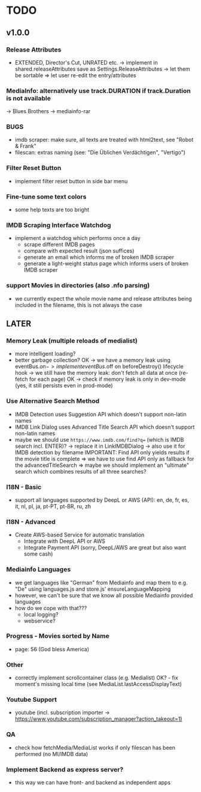 # TODO

## v1.0.0

### Release Attributes

- EXTENDED, Director's Cut, UNRATED etc.
-> implement in shared.releaseAttributes save as Settings.ReleaseAttributes
-> let them be sortable
=> let user re-edit the entry/attributes

### MediaInfo: alternatively use track.DURATION if track.Duration is not available

-> Blues Brothers
-> mediainfo-rar

### BUGS

- imdb scraper: make sure, all texts are treated with html2text, see "Robot &amp; Frank"
- filescan: extras naming (see: "Die Üblichen Verdächtigen", "Vertigo")


### Filter Reset Button

- implement filter reset button in side bar menu

### Fine-tune some text colors

- some help texts are too bright

### IMDB Scraping Interface Watchdog

- implement a watchdog which performs once a day
  - scrape different IMDB pages
  - compare with expected result (json suffices)
  - generate an email which informs me of broken IMDB scraper
  - generate a light-weight status page which informs users of broken IMDB scraper

### support Movies in directories (also .nfo parsing)

- we currently expect the whole movie name and release attributes being included in the filename, this is not always the case

## LATER

### Memory Leak (multiple reloads of medialist)

- more intelligent loading?
- better garbage collection?
OK -> we have a memory leak using eventBus.$on -> implement eventBus.$off on beforeDestroy() lifecycle hook
-> we still have the memory leak: don't fetch all data at once (re-fetch for each page)
OK -> check if memory leak is only in dev-mode (yes, it still persists even in prod-mode)

### Use Alternative Search Method

- IMDB Detection uses Suggestion API which doesn't support non-latin names
- IMDB Link Dialog uses Advanced Title Search API which doesn't support non-latin names
- maybe we should use `https://www.imdb.com/find?q=` (which is IMDB search incl. ENTER)?
-> replace it in LinkIMDBDialog
-> also use it for IMDB detection by filename
IMPORTANT: Find API only yields results if the movie title is complete
=> we have to use find API only as fallback for the advancedTitleSearch
=> maybe we should implement an "ultimate" search which combines results of all three searches?

### I18N - Basic
- support all languages supported by DeepL or AWS (API):
    en, de, fr, es, it, nl, pl, ja, pt-PT, pt-BR, ru, zh

### I18N - Advanced
- Create AWS-based Service for automatic translation
  - Integrate with DeepL API or AWS
  - Integrate Payment API (sorry, DeepL/AWS are great but also want some cash)

### Mediainfo Languages

- we get languages like "German" from Mediainfo and map them to e.g. "De" using languages.js and store.js' ensureLanguageMapping
- however, we can't be sure that we know all possible Mediainfo provided languages
- how do we cope with that???
  - local logging?
  - webservice?

### Progress - Movies sorted by Name

- page: 56 (God bless America)

### Other

- correctly implement scrollcontainer class (e.g. Medialist)
OK? - fix moment's missing local time (see MediaList.lastAccessDisplayText)

### Youtube Support

- youtube (incl. subscription importer -> <https://www.youtube.com/subscription_manager?action_takeout=1)>

### QA

- check how fetchMedia/MediaList works if only filescan has been performed (no MI/IMDB data)

### Implement Backend as express server?

- this way we can have front- and backend as independent apps
